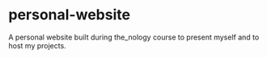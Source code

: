 # personal-website
A personal website built during the_nology course to present myself and to host my projects. 

